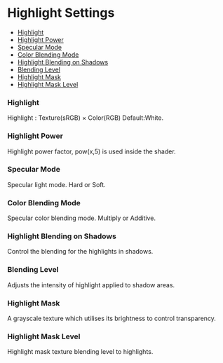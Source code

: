 # Highlight Settings

* [Highlight](#highlight)
* [Highlight Power](#highlight-power)
* [Specular Mode](#specular-mode)
* [Color Blending Mode](#color-blending-mode)
* [Highlight Blending on Shadows](#highlight-blending-on-shadows)
* [Blending Level](#blending-level)
* [Highlight Mask](#highlight-mask)
* [Highlight Mask Level](#highlight-mask-level)


### Highlight
Highlight : Texture(sRGB) × Color(RGB) Default:White.

### Highlight Power
Highlight power factor, pow(x,5) is used inside the shader.

### Specular Mode
Specular light mode. Hard or Soft.

### Color Blending Mode
Specular color blending mode. Multiply or Additive.

### Highlight Blending on Shadows
Control the blending for the highlights in shadows.

### Blending Level
Adjusts the intensity of highlight applied to shadow areas.

### Highlight Mask
A grayscale texture which utilises its brightness to control transparency.

### Highlight Mask Level
Highlight mask texture blending level to highlights.